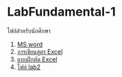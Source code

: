 # LabFundamental-1
ไฟล์สำหรับนักศึกษา
1. [MS word](https://github.com/watcom2003/LabFundamental-1/blob/master/files/%E0%B9%81%E0%B8%9A%E0%B8%9A%E0%B8%97%E0%B8%94%E0%B8%AA%E0%B8%AD%E0%B8%9A%20Microsoft%20Word.pdf)
1. [การเขียนสูตร Excel](https://juri05.files.wordpress.com/2011/05/function.pdf)
1. [แบบฝึกหัด Excel](https://faculty.fuqua.duke.edu/~pecklund/ExcelReview/BasicsPractice.xls)
1. [ไฟล์ lab2](https://github.com/watcom2003/LabFundamental-1/blob/master/files/lab2.xlsx)

